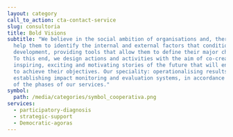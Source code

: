 ```yaml
---
layout: category
call_to_action: cta-contact-service
slug: consultoria
title: Bold Visions
subtitle: "We believe in the social ambition of organisations and, therefore, we
  help them to identify the internal and external factors that condition their
  development, providing tools that allow them to define their major challenges.
  To this end, we design actions and activities with the aim of co-creating
  inspiring, exciting and motivating stories of the future that will enable them
  to achieve their objectives. Our speciality: operationalising results and
  establishing impact monitoring and evaluation systems, in accordance with each
  of the phases of our services."
symbol:
  path: /media/categories/symbol_cooperativa.png
services:
  - participatory-diagnosis
  - strategic-support
  - Democratic-agoras
---
```

